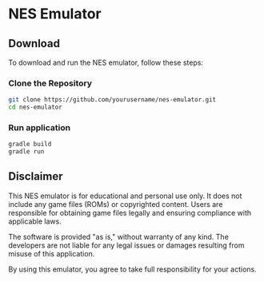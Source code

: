 # NES Emulator 

## Download

To download and run the NES emulator, follow these steps:

### Clone the Repository
```bash
git clone https://github.com/yourusername/nes-emulator.git
cd nes-emulator
```
### Run application
```bash
gradle build
gradle run
```











## Disclaimer

This NES emulator is for educational and personal use only. It does not include any game files (ROMs) or copyrighted content. Users are responsible for obtaining game files legally and ensuring compliance with applicable laws. 

The software is provided "as is," without warranty of any kind. The developers are not liable for any legal issues or damages resulting from misuse of this application.

By using this emulator, you agree to take full responsibility for your actions.
